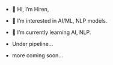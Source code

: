 - 👋 Hi, I’m Hiren,
- 👀 I’m interested in AI/ML, NLP models.
- 🌱 I’m currently learning AI, NLP.

- Under pipeline... 
- more coming soon...

<!---
hiren-6/hiren-6 is a ✨ special ✨ repository because its `README.md` (this file) appears on your GitHub profile.
You can click the Preview link to take a look at your changes.
--->
